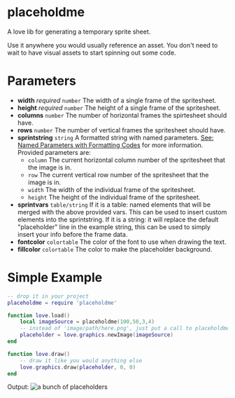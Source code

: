 # placeholdme
A love lib for generating a temporary sprite sheet.

Use it anywhere you would usually reference an asset. You don't need to wait to have visual assets to start spinning out some code.

# Parameters
* **width**  _required_ `number` The width of a single frame of the spritesheet.
* **height** _required_ `number` The height of a single frame of the spritesheet.
* **columns** `number` The number of horizontal frames the spirtesheet should have.
* **rows** `number` The number of vertical frames the spritesheet should have.
* **sprintstring** `string` A formatted string with named parameters. [See: Named Parameters with Formatting Codes](http://lua-users.org/wiki/StringInterpolation) for more information. Provided parameters are:
	* `column` The current horizontal column number of the spritesheet that the image is in.
	* `row` The current vertical row number of the spritesheet that the image is in.
	* `width` The width of the individual frame of the spritesheet.
	* `height` The height of the individual frame of the spritesheet.
* **sprintvars** `table/string` If it is a table: named elements that will be merged with the above provided vars. This can be used to insert custom elements into the sprintstring. If it is a string: it will replace the default "placeholder" line in the example string, this can be used to simply insert your info before the frame data.
* **fontcolor** `colortable` The color of the font to use when drawing the text.
* **fillcolor** `colortable` The color to make the placeholder background.

# Simple Example
```lua
-- drop it in your project
placeholdme = require 'placeholdme'

function love.load()
	local imageSource = placeholdme(100,50,3,4)
	-- instead of 'image/path/here.png', just put a call to placeholdme
	placeholder = love.graphics.newImage(imageSource)
end

function love.draw()
	-- draw it like you would anything else
	love.graphics.draw(placeholder, 0, 0)
end
```
Output:
![a bunch of placeholders](http://i.imgur.com/ZHfulYb.png)
